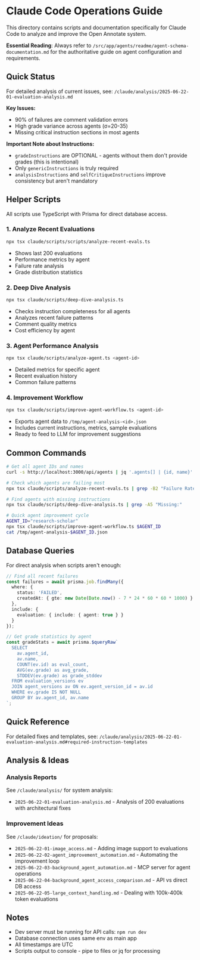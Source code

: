 # Claude Code Operations Guide

This directory contains scripts and documentation specifically for Claude Code to analyze and improve the Open Annotate system.

**Essential Reading**: Always refer to `/src/app/agents/readme/agent-schema-documentation.md` for the authoritative guide on agent configuration and requirements.

## Quick Status

For detailed analysis of current issues, see: `/claude/analysis/2025-06-22-01-evaluation-analysis.md`

**Key Issues:**
- 90% of failures are comment validation errors
- High grade variance across agents (σ=20-35)
- Missing critical instruction sections in most agents

**Important Note about Instructions:**
- `gradeInstructions` are OPTIONAL - agents without them don't provide grades (this is intentional)
- Only `genericInstructions` is truly required
- `analysisInstructions` and `selfCritiqueInstructions` improve consistency but aren't mandatory

## Helper Scripts

All scripts use TypeScript with Prisma for direct database access.

### 1. Analyze Recent Evaluations
```bash
npx tsx claude/scripts/scripts/analyze-recent-evals.ts
```
- Shows last 200 evaluations
- Performance metrics by agent
- Failure rate analysis
- Grade distribution statistics

### 2. Deep Dive Analysis
```bash
npx tsx claude/scripts/deep-dive-analysis.ts
```
- Checks instruction completeness for all agents
- Analyzes recent failure patterns
- Comment quality metrics
- Cost efficiency by agent

### 3. Agent Performance Analysis
```bash
npx tsx claude/scripts/analyze-agent.ts <agent-id>
```
- Detailed metrics for specific agent
- Recent evaluation history
- Common failure patterns

### 4. Improvement Workflow
```bash
npx tsx claude/scripts/improve-agent-workflow.ts <agent-id>
```
- Exports agent data to `/tmp/agent-analysis-<id>.json`
- Includes current instructions, metrics, sample evaluations
- Ready to feed to LLM for improvement suggestions

## Common Commands

```bash
# Get all agent IDs and names
curl -s http://localhost:3000/api/agents | jq '.agents[] | {id, name}'

# Check which agents are failing most
npx tsx claude/scripts/analyze-recent-evals.ts | grep -B2 "Failure Rate"

# Find agents with missing instructions
npx tsx claude/scripts/deep-dive-analysis.ts | grep -A5 "Missing:"

# Quick agent improvement cycle
AGENT_ID="research-scholar"
npx tsx claude/scripts/improve-agent-workflow.ts $AGENT_ID
cat /tmp/agent-analysis-$AGENT_ID.json
```

## Database Queries

For direct analysis when scripts aren't enough:

```typescript
// Find all recent failures
const failures = await prisma.job.findMany({
  where: { 
    status: 'FAILED',
    createdAt: { gte: new Date(Date.now() - 7 * 24 * 60 * 60 * 1000) }
  },
  include: {
    evaluation: { include: { agent: true } }
  }
});

// Get grade statistics by agent
const gradeStats = await prisma.$queryRaw`
  SELECT 
    av.agent_id,
    av.name,
    COUNT(ev.id) as eval_count,
    AVG(ev.grade) as avg_grade,
    STDDEV(ev.grade) as grade_stddev
  FROM evaluation_versions ev
  JOIN agent_versions av ON ev.agent_version_id = av.id
  WHERE ev.grade IS NOT NULL
  GROUP BY av.agent_id, av.name
`;
```

## Quick Reference

For detailed fixes and templates, see: `/claude/analysis/2025-06-22-01-evaluation-analysis.md#required-instruction-templates`

## Analysis & Ideas

### Analysis Reports
See `/claude/analysis/` for system analysis:
- `2025-06-22-01-evaluation-analysis.md` - Analysis of 200 evaluations with architectural fixes

### Improvement Ideas
See `/claude/ideation/` for proposals:
- `2025-06-22-01-image_access.md` - Adding image support to evaluations
- `2025-06-22-02-agent_improvement_automation.md` - Automating the improvement loop
- `2025-06-22-03-background_agent_automation.md` - MCP server for agent operations
- `2025-06-22-04-background_agent_access_comparison.md` - API vs direct DB access
- `2025-06-22-05-large_context_handling.md` - Dealing with 100k-400k token evaluations

## Notes

- Dev server must be running for API calls: `npm run dev`
- Database connection uses same env as main app
- All timestamps are UTC
- Scripts output to console - pipe to files or jq for processing